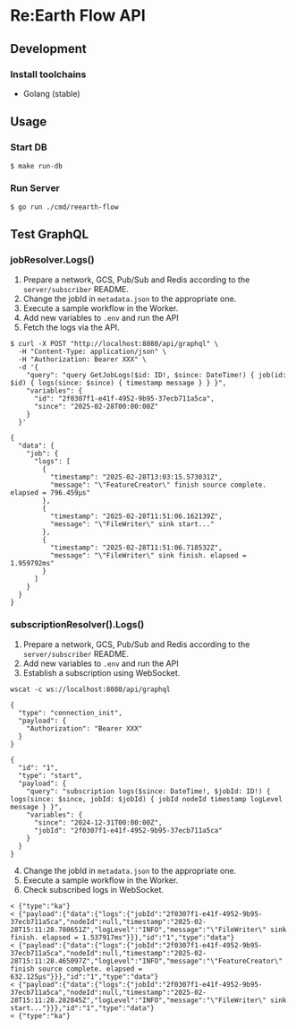 # Re:Earth Flow API

## Development

### Install toolchains
- Golang (stable)


## Usage

### Start DB
```console
$ make run-db
```

### Run Server
```console
$ go run ./cmd/reearth-flow
```

## Test GraphQL 
### jobResolver.Logs()
1. Prepare a network, GCS, Pub/Sub and Redis according to the `server/subscriber` README.
2. Change the jobId in `metadata.json` to the appropriate one.
3. Execute a sample workflow in the Worker.
4. Add new variables to `.env` and run the API
5. Fetch the logs via the API.
```
$ curl -X POST "http://localhost:8080/api/graphql" \
  -H "Content-Type: application/json" \
  -H "Authorization: Bearer XXX" \
  -d '{
    "query": "query GetJobLogs($id: ID!, $since: DateTime!) { job(id: $id) { logs(since: $since) { timestamp message } } }",
    "variables": {
      "id": "2f0307f1-e41f-4952-9b95-37ecb711a5ca",
      "since": "2025-02-28T00:00:00Z"
    }
  }'
```
```
{
  "data": {
    "job": {
      "logs": [
        {
          "timestamp": "2025-02-28T13:03:15.573031Z",
          "message": "\"FeatureCreator\" finish source complete. elapsed = 796.459µs"
        },
        {
          "timestamp": "2025-02-28T11:51:06.162139Z",
          "message": "\"FileWriter\" sink start..."
        },
        {
          "timestamp": "2025-02-28T11:51:06.718532Z",
          "message": "\"FileWriter\" sink finish. elapsed = 1.959792ms"
        }
      ]
    }
  }
}
```
### subscriptionResolver().Logs()
1. Prepare a network, GCS, Pub/Sub and Redis according to the `server/subscriber` README.
2. Add new variables to `.env` and run the API
3. Establish a subscription using WebSocket.
```
wscat -c ws://localhost:8080/api/graphql   
```
```
{
  "type": "connection_init",
  "payload": {
    "Authorization": "Bearer XXX"
  }
}
```
```
{
  "id": "1",
  "type": "start",
  "payload": {
    "query": "subscription logs($since: DateTime!, $jobId: ID!) { logs(since: $since, jobId: $jobId) { jobId nodeId timestamp logLevel message } }",
    "variables": {
      "since": "2024-12-31T00:00:00Z",
      "jobId": "2f0307f1-e41f-4952-9b95-37ecb711a5ca"
    }
  }
}
```
4. Change the jobId in `metadata.json` to the appropriate one.
5. Execute a sample workflow in the Worker.
6. Check subscribed logs in WebSocket.
```
< {"type":"ka"}
< {"payload":{"data":{"logs":{"jobId":"2f0307f1-e41f-4952-9b95-37ecb711a5ca","nodeId":null,"timestamp":"2025-02-28T15:11:28.780651Z","logLevel":"INFO","message":"\"FileWriter\" sink finish. elapsed = 1.537917ms"}}},"id":"1","type":"data"}
< {"payload":{"data":{"logs":{"jobId":"2f0307f1-e41f-4952-9b95-37ecb711a5ca","nodeId":null,"timestamp":"2025-02-28T15:11:28.465097Z","logLevel":"INFO","message":"\"FeatureCreator\" finish source complete. elapsed = 632.125µs"}}},"id":"1","type":"data"}
< {"payload":{"data":{"logs":{"jobId":"2f0307f1-e41f-4952-9b95-37ecb711a5ca","nodeId":null,"timestamp":"2025-02-28T15:11:28.282845Z","logLevel":"INFO","message":"\"FileWriter\" sink start..."}}},"id":"1","type":"data"}
< {"type":"ka"}
```